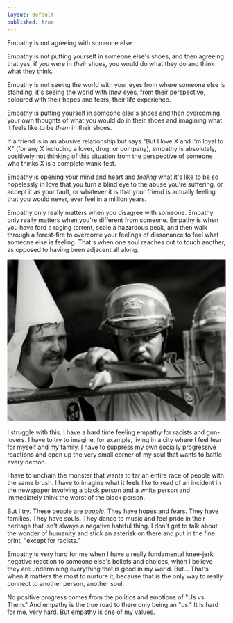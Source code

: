 ```yaml
---
layout: default
published: true
---
```


Empathy is not agreeing with someone else.

Empathy is not putting yourself in someone else's shoes, and then agreeing that yes, if *you* were in *their* shoes, you would do what they do and think what they think.

Empathy is not seeing the world with your eyes from where someone else is standing, it's seeing the world with *their* eyes, from their perspective, coloured with their hopes and fears, their life experience.

Empathy is putting yourself in someone else's shoes and then overcoming your own thoughts of what you would do in their shoes and imagining what it feels like to be *them* in their shoes.

If a friend is in an abusive relationship but says "But I love X and I'm loyal to X" (for any X including a lover, drug, or company), empathy is absolutely, positively not thinking of this situation from the perspective of someone who thinks X is a complete wank-fest.

Empathy is opening your mind and heart and *feeling* what it's like to be so hopelessly in love that you turn a blind eye to the abuse you're suffering, or accept it as your fault, or whatever it is that your friend is actually feeling that you would never, ever feel in a million years.

Empathy only really matters when you disagree with someone. Empathy only really matters when you're different from someone. Empathy is when you have ford a raging torrent, scale a hazardous peak, and then walk through a forest-fire to overcome your feelings of dissonance to feel what someone else is feeling. That's when one soul reaches out to touch another, as opposed to having been adjacent all along.

![Police officers protecting a klansman from counter-protestors](/assets/images/kkk.png)

I struggle with this. I have a hard time feeling empathy for racists and gun-lovers. I have to try to imagine, for example, living in a city where I feel fear for myself and my family. I have to suppress my own socially progressive reactions and open up the very small corner of my soul that wants to battle every demon.

I have to unchain the monster that wants to tar an entire race of people with the same brush. I have to imagine what it feels like to read of an incident in the newspaper involving a black person and a white person and immediately think the worst of the black person.

But I try. These people are *people*. They have hopes and fears. They have families. They have souls. They dance to music and feel pride in their heritage that isn't always a negative hateful thing. I don't get to talk about the wonder of humanity and stick an asterisk on there and put in the fine print, "except for racists."

Empathy is very hard for me when I have a really fundamental knee-jerk negative reaction to someone else's beliefs and choices, when I believe they are undermining everything that is good in my world. But... That's when it matters the most to nurture it, because that is the only way to really connect to another person, another soul.

No positive progress comes from the politics and emotions of "Us vs. Them." And empathy is the true road to there only being an "us." It is hard for me, very hard. But empathy is one of my values.
